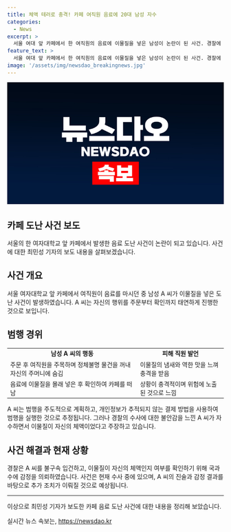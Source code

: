 ```yaml
---
title: 체액 테러로 충격! 카페 여직원 음료에 20대 남성 자수
categories:
  - News
excerpt: >
  서울 여대 앞 카페에서 한 여직원의 음료에 이물질을 넣은 남성이 논란이 된 사건. 경찰에 자수한 A씨는 이물질이 자신의 체액이었다고 진술. 사건은 주도면밀하게 실행되었으며, A씨는 개인정보를 숨기고 결제한 것으로 밝혀졌다. 경찰은 A씨를 불구속 입건하고 이물질 감정을 의뢰했다. 사람들은 이 일상 속의 위험에 대해 충격을 호소하고 있다. (150자)
feature_text: >
  서울 여대 앞 카페에서 한 여직원의 음료에 이물질을 넣은 남성이 논란이 된 사건. 경찰에 자수한 A씨는 이물질이 자신의 체액이었다고 진술. 사건은 주도면밀하게 실행되었으며, A씨는 개인정보를 숨기고 결제한 것으로 밝혀졌다. 경찰은 A씨를 불구속 입건하고 이물질 감정을 의뢰했다. 사람들은 이 일상 속의 위험에 대해 충격을 호소하고 있다. (150자)
image: '/assets/img/newsdao_breakingnews.jpg'
---
```


<p><img src="/assets/img/newsdao_breakingnews.jpg" alt="implanttips 속보" /></p>

<h2>카페 도난 사건 보도</h2>

<p data-ke-size="size16">서울의 한 여자대학교 앞 카페에서 발생한 음료 도난 사건이 논란이 되고 있습니다. 사건에 대한 최민성 기자의 보도 내용을 살펴보겠습니다.</p>

<h2 data-ke-size="size26">사건 개요</h2>

<p data-ke-size="size16">서울 여자대학교 앞 카페에서 여직원이 음료를 마시던 중 남성 A 씨가 이물질을 넣은 도난 사건이 발생하였습니다. A 씨는 자신의 행위를 주문부터 확인까지 태연하게 진행한 것으로 보입니다.</p>

<h2 data-ke-size="size26">범행 경위</h2>

<table>
    <tr>
        <td style="text-align: center; height: 17px;"><b>남성 A 씨의 행동</b></td>
        <td style="text-align: center; height: 17px;"><b>피해 직원 발언</b></td>
    </tr>
    <tr>
        <td>주문 후 여직원을 주목하며 정체불명 물건을 꺼내 자신의 주머니에 숨김</td>
        <td>이물질의 냄새와 역한 맛을 느껴 충격을 받음</td>
    </tr>
    <tr>
        <td>음료에 이물질을 몰래 넣은 후 확인하여 카페를 떠남</td>
        <td>상황이 충격적이며 위험에 노출된 것으로 느낌</td>
    </tr>
</table>

<p data-ke-size="size16">A 씨는 범행을 주도적으로 계획하고, 개인정보가 추적되지 않는 결제 방법을 사용하여 범행을 실행한 것으로 추정됩니다. 그러나 경찰의 수사에 대한 불안감을 느낀 A 씨가 자수하면서 이물질이 자신의 체액이었다고 주장하고 있습니다.</p>

<h2 data-ke-size="size26">사건 해결과 현재 상황</h2>

<p data-ke-size="size16">경찰은 A 씨를 불구속 입건하고, 이물질이 자신의 체액인지 여부를 확인하기 위해 국과수에 감정을 의뢰하였습니다. 사건은 현재 수사 중에 있으며, A 씨의 진술과 감정 결과를 바탕으로 추가 조치가 이뤄질 것으로 예상됩니다.</p>

<hr>

<p data-ke-size="size16">이상으로 최민성 기자가 보도한 카페 음료 도난 사건에 대한 내용을 정리해 보았습니다.</p>
실시간 뉴스 속보는, <a href="https://newsdao.kr" rel="dofollow">https://newsdao.kr</a>


